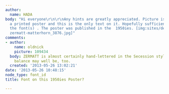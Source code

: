 ```yaml
---
author:
  name: HADA
body: "Hi everyone\r\n\r\nAny hints are greatly appreciated. Picture is taken from
  a printed poster and this is the only text on it. Hopefully sufficient to identify
  the font(s) . The poster was published in the  1950ies. [img:sites/default/files/old-images/Font
  zermatt-matterhorn_3876.jpg]"
comments:
- author:
    name: oldnick
    picture: 109434
  body: ZERMATT is almost certainly hand-lettered in the Secession style, and the
    balance may well be, too.
  created: '2013-05-26 13:02:21'
date: '2013-05-26 10:48:15'
node_type: font_id
title: Font on this 1950ies Poster?

---
```

